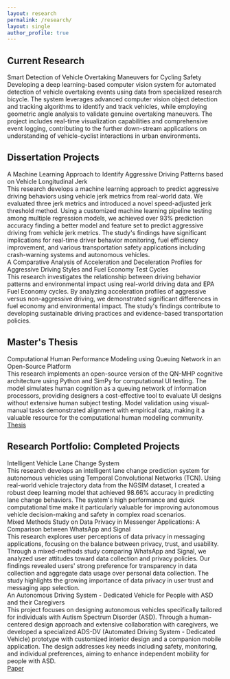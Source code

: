 ```yaml
---
layout: research
permalink: /research/
layout: single
author_profile: true
---
```


<div class="current-research">
  <h2>Current Research</h2>
  <div class="research-title">Smart Detection of Vehicle Overtaking Maneuvers for Cycling Safety</div>
  <div class="research-desc">Developing a deep learning-based computer vision system for automated detection of vehicle overtaking events using data from specialized research bicycle. The system leverages advanced computer vision object detection and tracking algorithms to identify and track vehicles, while employing geometric angle analysis to validate genuine overtaking maneuvers. The project includes real-time visualization capabilities and comprehensive event logging, contributing to the further down-stream applications on understanding of vehicle-cyclist interactions in urban environments.</div>
</div>

<div class="projects">
  <h2>Dissertation Projects</h2>
  <div class="project-item">
    <div class="project-title">A Machine Learning Approach to Identify Aggressive Driving Patterns based on Vehicle Longitudinal Jerk</div>
    <div class="project-desc">This research develops a machine learning approach to predict aggressive driving behaviors using vehicle jerk metrics from real-world data. We evaluated three jerk metrics and introduced a novel speed-adjusted jerk threshold method. Using a customized machine learning pipeline testing among multiple regression models, we achieved over 93% prediction accuracy finding a better model and feature set to predict aggressive driving from vehicle jerk metrics. The study's findings have significant implications for real-time driver behavior monitoring, fuel efficiency improvement, and various transportation safety applications including crash-warning systems and autonomous vehicles.</div>
    <div class="project-links">
      <!-- <a href="#" target="_blank">GitHub</a>
      <a href="#" target="_blank">Paper</a> -->
    </div>
  </div>

  <div class="project-item">
    <div class="project-title">A Comparative Analysis of Acceleration and Deceleration Profiles for Aggressive Driving Styles and Fuel Economy Test Cycles</div>
    <div class="project-desc">This research investigates the relationship between driving behavior patterns and environmental impact using real-world driving data and EPA Fuel Economy cycles. By analyzing acceleration profiles of aggressive versus non-aggressive driving, we demonstrated significant differences in fuel economy and environmental impact. The study's findings contribute to developing sustainable driving practices and evidence-based transportation policies.</div>
    <div class="project-links">
      <!-- <a href="#" target="_blank">GitHub</a>
      <a href="#" target="_blank">Paper</a> -->
    </div>
  </div>

  <h2>Master's Thesis</h2>
  <div class="project-item">
    <div class="project-title">Computational Human Performance Modeling using Queuing Network in an Open-Source Platform</div>
    <div class="project-desc">This research implements an open-source version of the QN-MHP cognitive architecture using Python and SimPy for computational UI testing. The model simulates human cognition as a queuing network of information processors, providing designers a cost-effective tool to evaluate UI designs without extensive human subject testing. Model validation using visual-manual tasks demonstrated alignment with empirical data, making it a valuable resource for the computational human modeling community.</div>
    <div class="project-links">
      <!-- <a href="#" target="_blank">GitHub</a> -->
      <a href="http://dx.doi.org/10.7302/2328" target="_blank">Thesis</a>
    </div>
  </div>

  <h2>Research Portfolio: Completed Projects</h2>
  <div class="project-item">
    <div class="project-title">Intelligent Vehicle Lane Change System</div>
    <div class="project-desc">This research develops an intelligent lane change prediction system for autonomous vehicles using Temporal Convolutional Networks (TCN). Using real-world vehicle trajectory data from the NGSIM dataset, I created a robust deep learning model that achieved 98.66% accuracy in predicting lane change behaviors. The system's high performance and quick computational time make it particularly valuable for improving autonomous vehicle decision-making and safety in complex road scenarios.</div>
    <div class="project-links">
      <!-- <a href="#" target="_blank">GitHub</a> -->
      <!-- <a href="https://doi.org/https://doi.org/10.1145/3473682.3480282" target="_blank">Paper</a> -->
    </div>
  </div>
  <div class="project-item">
    <div class="project-title">Mixed Methods Study on Data Privacy in Messenger Applications: A Comparison between WhatsApp and Signal</div>
    <div class="project-desc">This research explores user perceptions of data privacy in messaging applications, focusing on the balance between privacy, trust, and usability. Through a mixed-methods study comparing WhatsApp and Signal, we analyzed user attitudes toward data collection and privacy policies. Our findings revealed users' strong preference for transparency in data collection and aggregate data usage over personal data collection. The study highlights the growing importance of data privacy in user trust and messaging app selection.</div>
    <div class="project-links">
      <!-- <a href="#" target="_blank">GitHub</a> -->
      <!-- <a href="https://doi.org/https://doi.org/10.1145/3473682.3480282" target="_blank">Paper</a> -->
    </div>
  </div>
  <div class="project-item">
    <div class="project-title">An Autonomous Driving System - Dedicated Vehicle for People with ASD and their Caregivers</div>
    <div class="project-desc">This project focuses on designing autonomous vehicles specifically tailored for individuals with Autism Spectrum Disorder (ASD). Through a human-centered design approach and extensive collaboration with caregivers, we developed a specialized ADS-DV (Automated Driving System - Dedicated Vehicle) prototype with customized interior design and a companion mobile application. The design addresses key needs including safety, monitoring, and individual preferences, aiming to enhance independent mobility for people with ASD.</div>
    <div class="project-links">
      <!-- <a href="#" target="_blank">GitHub</a> -->
      <a href="https://doi.org/https://doi.org/10.1145/3473682.3480282 target="_blank"">Paper</a>
    </div>
  </div>
</div>